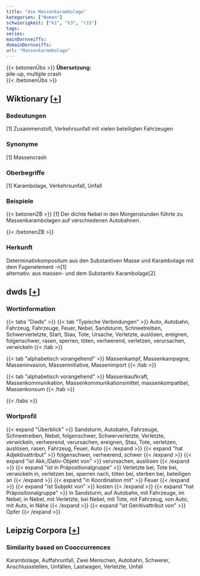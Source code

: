 ```yaml
---
title: "die Massenkarambolage"
kategorien: ["Nomen"]
schwierigkeit: ["k1", "h3", "r15"]
tags:
series:
mainDornseiffs:
domainDornseiffs:
url: "Massenkarambolage"
---
```


{{< betonenÜbs >}}
**Übersetzung:**  
pile-up, multiple crash  
{{< /betonenÜbs >}}

## Wiktionary [[+](https://de.wiktionary.org/wiki/Massenkarambolage)]

### Bedeutungen
[1] Zusammenstoß, Verkehrsunfall mit vielen beteiligten Fahrzeugen  

### Synonyme
[1] Massencrash  

### Oberbegriffe
[1] Karambolage, Verkehrsunfall, Unfall  

### Beispiele
{{< betonenZB >}}
[1] Der dichte Nebel in den Morgenstunden führte zu Massenkarambolagen auf verschiedenen Autobahnen.  

{{< /betonenZB >}}
### Herkunft
Determinativkompositum aus den Substantiven Masse und Karambolage mit dem Fugenelement -n[1]  
alternativ: aus massen- und dem Substantiv Karambolage[2]  



## dwds [[+](https://www.dwds.de/wb/Massenkarambolage)]

### Wortinformation
{{< tabs "Dwds" >}}
{{< tab "Typische Verbindungen" >}}
Auto, Autobahn, Fahrzeug, Fahrzeuge, Feuer, Nebel, Sandsturm, Schneetreiben, Schwerverletzte, Start, Stau, Tote, Ursache, Verletzte, auslösen, ereignen, folgenschwer, rasen, sperren, töten, verheerend, verletzen, verursachen, verwickeln
{{< /tab >}}

{{< tab "alphabetisch vorangehend" >}}
Massenkampf, Massenkampagne, Masseninvasion, Masseninitiative, Massenimport
{{< /tab >}}

{{< tab "alphabetisch vorangehend" >}}
Massenkaufkraft, Massenkommunikation, Massenkommunikationsmittel, massenkompatibel, Massenkonsum
{{< /tab >}}

{{< /tabs >}}

### Wortprofil
{{< expand "Überblick" >}} Sandsturm, Autobahn, Fahrzeuge, Schneetreiben, Nebel, folgenschwer, Schwerverletzte, Verletzte, verwickeln, verheerend, verursachen, ereignen, Stau, Tote, verletzen, auslösen, rasen, Fahrzeug, Feuer, Auto {{< /expand >}}
{{< expand "hat Adjektivattribut" >}} folgenschwer, verheerend, schwer {{< /expand >}}
{{< expand "ist Akk./Dativ-Objekt von" >}} verursachen, auslösen {{< /expand >}}
{{< expand "ist in Präpositionalgruppe" >}} Verletzte bei, Tote bei, verwickeln in, verletzen bei, sperren nach, töten bei, sterben bei, beteiligen an {{< /expand >}}
{{< expand "in Koordination mit" >}} Feuer {{< /expand >}}
{{< expand "ist Subjekt von" >}} kosten {{< /expand >}}
{{< expand "hat Präpositionalgruppe" >}} in Sandsturm, auf Autobahn, mit Fahrzeuge, im Nebel, in Nebel, mit Verletzte, bei Nebel, mit Tote, mit Fahrzeug, von Auto, mit Auto, in Nähe {{< /expand >}}
{{< expand "ist Genitivattribut von" >}} Opfer {{< /expand >}}

## Leipzig Corpora [[+](https://corpora.uni-leipzig.de/en/res?word=Massenkarambolage&corpusId=deu_newscrawl-public_2018)]


### Similarity based on Cooccurrences
Karambolage, Auffahrunfall, Zwei Menschen, Autobahn, Schwerer, Anschlussstellen, Unfällen, Lastwagen, Verletzte, Unfall

